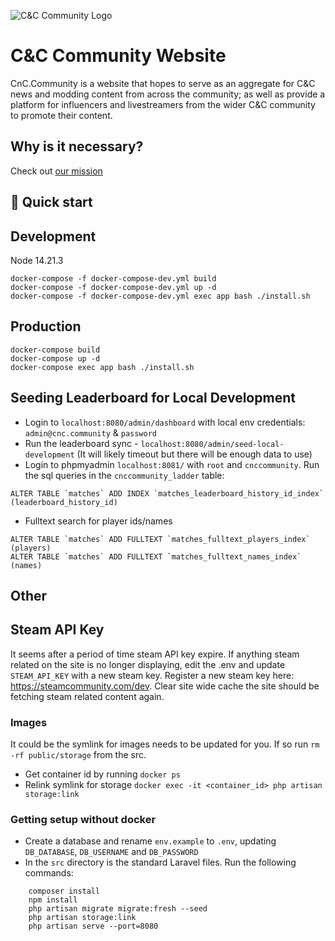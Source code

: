 ![C&C Community Logo](https://user-images.githubusercontent.com/6104940/114301177-8f611c00-9abb-11eb-91b2-09dfaf77daef.png)

# C&C Community Website
CnC.Community is a website that hopes to serve as an aggregate for C&C news and modding content from across the community; 
as well as provide a platform for influencers and livestreamers from the wider C&C community to promote their content. 

## Why is it necessary? 
Check out [our mission](https://cnc.community/news/official-news/our-mission)

## 🚀 Quick start

## Development
Node 14.21.3

```shell
docker-compose -f docker-compose-dev.yml build
docker-compose -f docker-compose-dev.yml up -d 
docker-compose -f docker-compose-dev.yml exec app bash ./install.sh

```

## Production
```
docker-compose build
docker-compose up -d
docker-compose exec app bash ./install.sh
```


## Seeding Leaderboard for Local Development
- Login to `localhost:8080/admin/dashboard` with local env credentials: `admin@cnc.community` & `password` 
- Run the leaderboard sync - `localhost:8080/admin/seed-local-development` (It will likely timeout but there will be enough data to use)
- Login to phpmyadmin `localhost:8081/` with `root` and `cnccommunity`. Run the sql queries in the `cnccommunity_ladder` table:

```
ALTER TABLE `matches` ADD INDEX `matches_leaderboard_history_id_index` (leaderboard_history_id)
```

- Fulltext search for player ids/names
```
ALTER TABLE `matches` ADD FULLTEXT `matches_fulltext_players_index` (players)
ALTER TABLE `matches` ADD FULLTEXT `matches_fulltext_names_index` (names)
```


## Other

## Steam API Key
It seems after a period of time steam API key expire. If anything steam related on the site is no longer displaying, edit the .env and update `STEAM_API_KEY` with a new steam key. Register a new steam key here: https://steamcommunity.com/dev. Clear site wide cache the site should be fetching steam related content again.


### Images 

It could be the symlink for images needs to be updated for you. 
If so run `rm -rf public/storage` from the src.

* Get container id by running `docker ps`
* Relink symlink for storage `docker exec -it <container_id> php artisan storage:link`



### Getting setup without docker

* Create a database and rename `env.example` to `.env`, updating `DB_DATABASE`, `DB_USERNAME` and `DB_PASSWORD`
* In the `src` directory is the standard Laravel files. Run the following commands:

```shell
    composer install
    npm install
    php artisan migrate migrate:fresh --seed
    php artisan storage:link
    php artisan serve --port=8080
```
